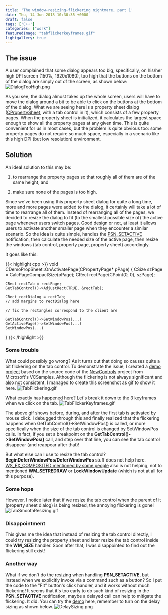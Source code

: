 ```yaml
---
title: 'The window-resizing-flickering nightmare, part 1'
date: Thu, 14 Jun 2018 10:30:35 +0000
draft: false
tags: ['C++']
categories: ["work"]
featuredImage: "tabflickerkeyframes.gif"
lightgallery: true
---
```


## The issue

A user complained that some dialog appears too big, specifically, on his/her high DPI screen (150%, 1920x1080), too high that the buttons on the bottom of the dialog are simply out of the screen, as shown below: ![DialogTooHigh.png](dialogtoohigh2.png "Bottom part of the dialog is outside of the screen")

As you see, the dialog almost takes up the whole screen, users will have to move the dialog around a bit to be able to click on the buttons at the bottom of the dialog. What we are seeing here is a property sheet dialog ([CPropertySheet](https://docs.microsoft.com/en-us/cpp/mfc/reference/cpropertysheet-class), with a tab control in it), which consists of a few property pages. When the property sheet is initialized, it calculates the largest space enough to show all the property pages at any given time. This is quite convenient for us in most cases, but the problem is quite obvious too: some property pages do not require so much space, especially in a scenario like this high DPI (but low resolution) environment. 

## Solution
An ideal solution to this may be:

1) to rearrange the property pages so that roughly all of them are of the same height, and

2) make sure none of the pages is too high.

Since we've been using this property sheet dialog for quite a long time, more and more pages were added to the dialog, it certainly will take a lot of time to rearrange all of them. Instead of rearranging all of the pages, we decided to resize the dialog to fit (to the smallest possible size of) the active page whenever users switch pages. Good design or not, at least it allows users to activate another smaller page when they encounter a similar scenario. So the idea is quite simple, handles the [PSN_SETACTIVE](https://msdn.microsoft.com/en-us/library/windows/desktop/bb773169(v=vs.85).aspx) notification, then calculate the needed size of the active page, then resize the windows (tab control, property page, property sheet) accordingly.

It goes like this:

{{< highlight cpp >}}
void CDemoPropSheet::OnActivatePage(CPropertyPage* pPage)
{
    CSize szPage = CalcPageCompactSize(pPage);
    CRect rectPage(CPoint(0, 0), szPage);
 
    CRect rectTab = rectPage;
    GetTabControl()->AdjustRect(TRUE, &rectTab);
 
    CRect rectDialog = rectTab;
    // add margins to rectDialog here
 
    // fix the rectangles correspond to the client are
 
    GetTabControl()->SetWindowPos(...)
    GetActivePage()->SetWindowPos(...)
    SetWindowPos(...)
}
{{< /highlight >}}


### Some trouble

What could possibly go wrong? As it turns out that doing so causes quite a bit flickering on the tab control. To demonstrate the issue, I created a [demo project](https://github.com/wingkinl/TabCtrlFlickerDemo) based on the source code of the [NewControls](https://github.com/Microsoft/VCSamples/tree/master/VC2010Samples/MFC/Visual%20C%2B%2B%202008%20Feature%20Pack/NewControls) project from Microsoft's VCSamples. Although the flickering is not always significant and also not consistent, I managed to create this screenshot as gif to show it here. ![TabFlickering.gif](tabflickering.gif)


What exactly has happened here? Let's break it down to the 3 keyframes when we click on the tab. ![TabFlickerKeyframes.gif](tabflickerkeyframes.gif)

The above gif shows before, during, and after the first tab is activated by mouse click. I debugged through this and finally realized that the flickering happens when GetTabControl()->SetWindowPos() is called, or more specifically when the size of the tab control is changed by SetWindowPos calls. In fact, if you set a breakpoint on the **GetTabControl()->SetWindowPos()** call, and step over that line, you can see the tab control disappear (and reappear after that)!

But what else can I use to resize the tab control? **BeginDeferWindowPos/DeferWindowPos** stuff does not help here. [WS\_EX\_COMPOSITED mentioned by some people](https://stackoverflow.com/questions/4188306/flicker-free-tab-control-with-ws-ex-composited) also is not helping, not to mentioned **WM_SETREDRAW** or **LockWindowUpdate** (which is not at all for this purpose).

### Some hope
However, I notice later that if we resize the tab control when the parent of it (property sheet dialog) is being resized, the annoying flickering is gone! ![TabSmoothResizing.gif](tabsmoothresizing.gif)

### Disappointment
This gives me the idea that instead of resizing the tab control directly, I could try resizing the property sheet and later resize the tab control inside the **WM_SIZE** handler. Soon after that, I was disappointed to find out the flickering still exist!

### Another way
What if we don't do the resizing when handling **PSN_SETACTIVE**, but instead when we explicitly invoke via a command such as a button? So I put the code to the "Fit" button's click handler, and it works without much flickering! It seems that it's too early to do such kind of resizing in the **PSN_SETACTIVE** notification, maybe a delayed call can help to mitigate the flickering. It did. You can try the [demo](https://github.com/wingkinl/TabCtrlFlickerDemo) here, remember to turn on the delay sizing as shown below. ![DelaySizing.png](delaysizing.png)